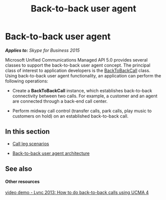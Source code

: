 ﻿---
title: Back-to-back user agent
TOCTitle: Back-to-back user agent
ms:assetid: f9ece1e1-ff34-4c31-9bb7-40e113cdbc36
ms:mtpsurl: https://msdn.microsoft.com/en-us/library/Dn466011(v=office.16)
ms:contentKeyID: 65239934
ms.date: 07/27/2015
mtps_version: v=office.16
---

# Back-to-back user agent


_**Applies to:** Skype for Business 2015_

Microsoft Unified Communications Managed API 5.0 provides several classes to support the back-to-back user agent concept. The principal class of interest to application developers is the [BackToBackCall](https://msdn.microsoft.com/en-us/library/hh365598\(v=office.16\)) class. Using back-to-back user agent functionality, an application can perform the following operations:

  - Create a **BackToBackCall** instance, which establishes back-to-back connectivity between two calls. For example, a customer and an agent are connected through a back-end call center.

  - Perform midway call control (transfer calls, park calls, play music to customers on hold) on an established back-to-back call.

## In this section

  - [Call leg scenarios](call-leg-scenarios.md)

  - [Back-to-back user agent architecture](back-to-back-user-agent-architecture.md)

## See also

#### Other resources

[video demo - Lync 2013: How to do back-to-back calls using UCMA 4](http://channel9.msdn.com/posts/lync-2013-how-to-do-back-to-back-calls-using-ucma-4)

